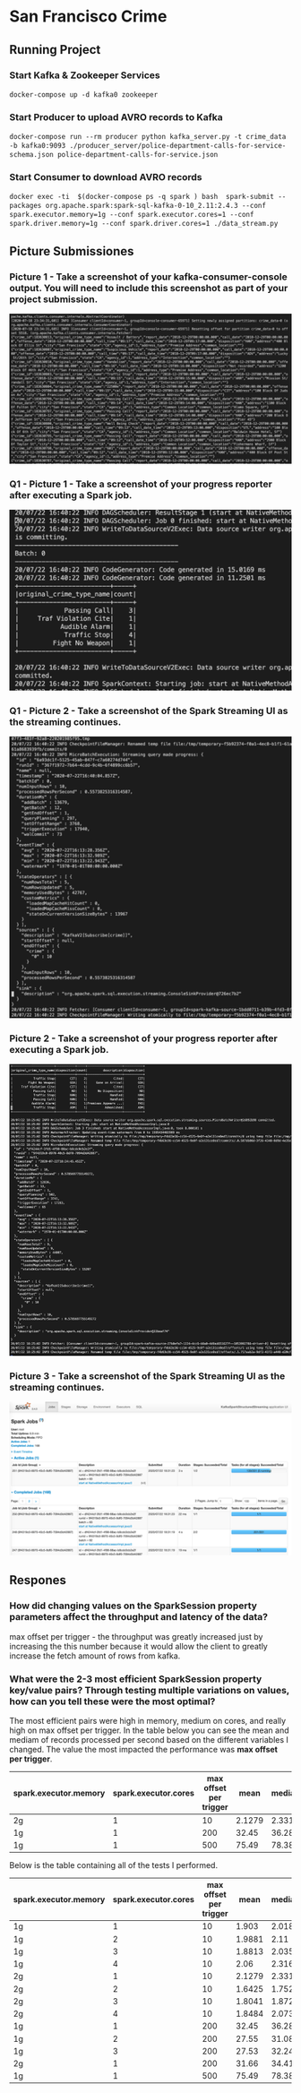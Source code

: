 # San Francisco Crime

## Running Project

### Start Kafka & Zookeeper Services

```
docker-compose up -d kafka0 zookeeper
```

### Start Producer to upload AVRO records to Kafka

```
docker-compose run --rm producer python kafka_server.py -t crime_data -b kafka0:9093 ./producer_server/police-department-calls-for-service-schema.json police-department-calls-for-service.json
```

### Start Consumer to download AVRO records

```
docker exec -ti  $(docker-compose ps -q spark ) bash  spark-submit --packages org.apache.spark:spark-sql-kafka-0-10_2.11:2.4.3 --conf spark.executor.memory=1g --conf spark.executor.cores=1 --conf spark.driver.memory=1g --conf spark.driver.cores=1 ./data_stream.py
```

## Picture Submissiones

### Picture 1 - Take a screenshot of your kafka-consumer-console output. You will need to include this screenshot as part of your project submission.

![](images/consumer_logs.png)

### Q1 - Picture 1 - Take a screenshot of your progress reporter after executing a Spark job.

![](images/q1_result.png)

### Q1 - Picture 2 - Take a screenshot of the Spark Streaming UI as the streaming continues.

![](images/q1_progress.png)

### Picture 2 - Take a screenshot of your progress reporter after executing a Spark job.

![](images/progress_report.png)

### Picture 3 - Take a screenshot of the Spark Streaming UI as the streaming continues.

![](images/ui.png)

## Respones

### How did changing values on the SparkSession property parameters affect the throughput and latency of the data?

max offset per trigger - the throughput was greatly increased just by increasing the this number because it would allow the client to greatly increase the fetch amount of rows from kafka.

### What were the 2-3 most efficient SparkSession property key/value pairs? Through testing multiple variations on values, how can you tell these were the most optimal?

The most efficient pairs were high in memory, medium on cores, and really high on max offset per trigger. In the table below you can see the mean and mediam of records processed per second based on the different variables I changed. The value the most impacted the performance was **max offset per trigger**.

| spark.executor.memory | spark.executor.cores | max offset per trigger | mean   | median |
|-----------------------|----------------------|------------------------|--------|--------|
| 2g                    | 1                    | 10                     | 2.1279 | 2.3315 |
| 1g                    | 1                    | 200                    | 32.45  | 36.28  |
| 1g                    | 1                    | 500                    | 75.49  | 78.38  |


Below is the table containing all of the tests I performed.

| spark.executor.memory | spark.executor.cores | max offset per trigger | mean   | median |
|-----------------------|----------------------|------------------------|--------|--------|
| 1g                    | 1                    | 10                     | 1.903  | 2.018  |
| 1g                    | 2                    | 10                     | 1.9881 | 2.11   |
| 1g                    | 3                    | 10                     | 1.8813 | 2.0359 |
| 1g                    | 4                    | 10                     | 2.06   | 2.316  |
| 2g                    | 1                    | 10                     | 2.1279 | 2.3315 |
| 2g                    | 2                    | 10                     | 1.6425 | 1.7528 |
| 2g                    | 3                    | 10                     | 1.8041 | 1.8723 |
| 2g                    | 4                    | 10                     | 1.8484 | 2.0739 |
| 1g                    | 1                    | 200                    | 32.45  | 36.28  |
| 1g                    | 2                    | 200                    | 27.55  | 31.08  |
| 1g                    | 3                    | 200                    | 27.53  | 32.24  |
| 2g                    | 1                    | 200                    | 31.66  | 34.41  |
| 1g                    | 1                    | 500                    | 75.49  | 78.38  |

